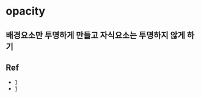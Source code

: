 # opacity

## 배경요소만 투명하게 만들고 자식요소는 투명하지 않게 하기

## Ref

- [1](https://codingbroker.tistory.com/58)
- [1](https://www.codingfactory.net/10825)
